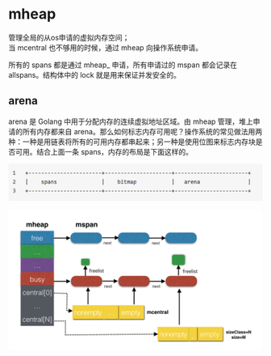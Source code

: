 # mheap

管理全局的从os申请的虚拟内存空间；  
当 mcentral 也不够用的时候，通过 mheap 向操作系统申请。

所有的 spans 都是通过 mheap\_ 申请，所有申请过的 mspan 都会记录在 allspans。结构体中的 lock 就是用来保证并发安全的。

## arena

arena 是 Golang 中用于分配内存的连续虚拟地址区域。由 mheap 管理，堆上申请的所有内存都来自 arena。那么如何标志内存可用呢？操作系统的常见做法用两种：一种是用链表将所有的可用内存都串起来；另一种是使用位图来标志内存块是否可用。结合上面一条 spans，内存的布局是下面这样的。

![](../../../.gitbook/assets/mheap_arena.png)

![](../../../.gitbook/assets/mheap.png)

